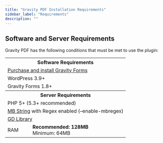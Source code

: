 ```yaml
---
title: "Gravity PDF Installation Requirements"
sidebar_label: "Requirements"
description: ""
---
```


<h2>  Software and Server Requirements  </h2>

Gravity PDF has the following conditions that must be met to use the plugin:

<table>  <tbody>  <tr>  <th colspan="2">  Software Requirements  </th>  </tr>  <tr>  <td colspan="2">  <a href="https://goo.gl/lsBOef">Purchase and install Gravity Forms</a>  </td>  </tr>  <tr>  <td colspan="2">  WordPress 3.9+  </td>  </tr>  <tr>  <td colspan="2">  Gravity Forms 1.8+  </td>  </tr>  <tr>  <th colspan="2">  Server Requirements  </th>  </tr>  <tr>  <td colspan="2">  PHP 5+ (5.3+ recommended)  </td>  </tr>  <tr>  <td colspan="2">  <a href="https://www.php.net/manual/en/mbstring.installation.php">MB String</a> with Regex enabled (–enable-mbregex)  </td>  </tr>  <tr>  <td colspan="2">  <a href="https://www.php.net/manual/en/image.installation.php">GD Library</a>  </td>  </tr>  <tr>  <td>  RAM  </td>  <td>  <strong>Recommended: 128MB</strong><br/> Minimum: 64MB  </td>  </tr>  </tbody>  </table>  <h3>  <br/>  </h3>